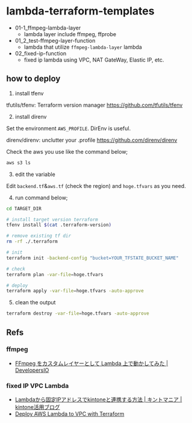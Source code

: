 # lambda-terraform-templates

- 01-1_ffmpeg-lambda-layer
    - lambda layer include ffmpeg, ffprobe
- 01_2_test-ffmpeg-layer-function
    - lambda that utilize `ffmpeg-lambda-layer` lambda
- 02_fixed-ip-function
    - fixed ip lambda using VPC, NAT GateWay, Elastic IP, etc.

## how to deploy

1. install tfenv

tfutils/tfenv: Terraform version manager
https://github.com/tfutils/tfenv

2. install direnv

Set the environment `AWS_PROFILE`.
DirEnv is useful.

direnv/direnv: unclutter your .profile
https://github.com/direnv/direnv

Check the aws you use like the command below;

```check_aws.sh
aws s3 ls
```

3. edit the variable

Edit `backend.tf`&`aws.tf` (check the region)  and `hoge.tfvars` as you need.

4. run command below;

```deploy.sh
cd TARGET_DIR

# install target version terraform
tfenv install $(cat .terraform-version)

# remove existing tf dir
rm -rf ./.terraform

# init
terraform init -backend-config "bucket=YOUR_TFSTATE_BUCKET_NAME"

# check
terraform plan -var-file=hoge.tfvars

# deploy
terraform apply -var-file=hoge.tfvars -auto-approve

```

5. clean the output

```destroy.sh
terraform destroy -var-file=hoge.tfvars -auto-approve

```


## Refs

### ffmpeg
- [FFmpeg をカスタムレイヤーとして Lambda 上で動かしてみた \| DevelopersIO](https://dev.classmethod.jp/articles/ffmpeg-lambda-layer/)

### fixed IP VPC Lambda
- [Lambdaから固定IPアドレスでkintoneと連携する方法 \| キントマニア \| kintone活用ブログ](https://www.joyzo.co.jp/blog/2325)
- [Deploy AWS Lambda to VPC with Terraform](https://www.maxivanov.io/deploy-aws-lambda-to-vpc-with-terraform/)
